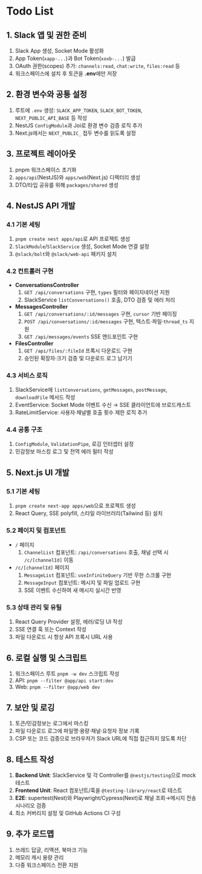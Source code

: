# Todo List

## 1. Slack 앱 및 권한 준비
1. Slack App 생성, Socket Mode 활성화
2. App Token(`xapp-...`)과 Bot Token(`xoxb-...`) 발급
3. OAuth 권한(scopes) 추가: `channels:read`, `chat:write`, `files:read` 등
4. 워크스페이스에 설치 후 토큰을 **.env**에만 저장

## 2. 환경 변수와 공통 설정
1. 루트에 `.env` 생성: `SLACK_APP_TOKEN`, `SLACK_BOT_TOKEN`, `NEXT_PUBLIC_API_BASE` 등 작성
2. NestJS `ConfigModule`과 Joi로 환경 변수 검증 로직 추가
3. Next.js에서는 `NEXT_PUBLIC_` 접두 변수를 읽도록 설정

## 3. 프로젝트 레이아웃
1. pnpm 워크스페이스 초기화
2. `apps/api`(NestJS)와 `apps/web`(Next.js) 디렉터리 생성
3. DTO/타입 공유를 위해 `packages/shared` 생성

## 4. NestJS API 개발
### 4.1 기본 세팅
1. `pnpm create nest apps/api`로 API 프로젝트 생성
2. `SlackModule`/`SlackService` 생성, Socket Mode 연결 설정
3. `@slack/bolt`와 `@slack/web-api` 패키지 설치

### 4.2 컨트롤러 구현
- **ConversationsController**
  1. `GET /api/conversations` 구현, `types` 필터와 페이지네이션 지원
  2. SlackService `listConversations()` 호출, DTO 검증 및 에러 처리
- **MessagesController**
  1. `GET /api/conversations/:id/messages` 구현, `cursor` 기반 페이징
  2. `POST /api/conversations/:id/messages` 구현, 텍스트·파일·`thread_ts` 지원
  3. `GET /api/messages/events` SSE 엔드포인트 구현
- **FilesController**
  1. `GET /api/files/:fileId` 프록시 다운로드 구현
  2. 승인된 확장자·크기 검증 및 다운로드 로그 남기기

### 4.3 서비스 로직
1. SlackService에 `listConversations`, `getMessages`, `postMessage`, `downloadFile` 메서드 작성
2. EventService: Socket Mode 이벤트 수신 → SSE 클라이언트에 브로드캐스트
3. RateLimitService: 사용자·채널별 호출 횟수 제한 로직 추가

### 4.4 공통 구조
1. `ConfigModule`, `ValidationPipe`, 로깅 인터셉터 설정
2. 민감정보 마스킹 로그 및 전역 에러 필터 작성

## 5. Next.js UI 개발
### 5.1 기본 세팅
1. `pnpm create next-app apps/web`으로 프로젝트 생성
2. React Query, SSE polyfill, 스타일 라이브러리(Tailwind 등) 설치

### 5.2 페이지 및 컴포넌트
- `/` 페이지
  1. `ChannelList` 컴포넌트: `/api/conversations` 호출, 채널 선택 시 `/c/[channelId]` 이동
- `/c/[channelId]` 페이지
  1. `MessageList` 컴포넌트: `useInfiniteQuery` 기반 무한 스크롤 구현
  2. `MessageInput` 컴포넌트: 메시지 및 파일 업로드 구현
  3. SSE 이벤트 수신하여 새 메시지 실시간 반영

### 5.3 상태 관리 및 유틸
1. React Query Provider 설정, 에러/로딩 UI 작성
2. SSE 연결 훅 또는 Context 작성
3. 파일 다운로드 시 항상 API 프록시 URL 사용

## 6. 로컬 실행 및 스크립트
1. 워크스페이스 루트 `pnpm -w dev` 스크립트 작성
2. API: `pnpm --filter @app/api start:dev`
3. Web: `pnpm --filter @app/web dev`

## 7. 보안 및 로깅
1. 토큰/민감정보는 로그에서 마스킹
2. 파일 다운로드 로그에 파일명·용량·채널·요청자 정보 기록
3. CSP 또는 코드 검증으로 브라우저가 Slack URL에 직접 접근하지 않도록 차단

## 8. 테스트 작성
1. **Backend Unit**: SlackService 및 각 Controller를 `@nestjs/testing`으로 mock 테스트
2. **Frontend Unit**: React 컴포넌트/훅을 `@testing-library/react`로 테스트
3. **E2E**: supertest(Nest)와 Playwright/Cypress(Next)로 채널 조회→메시지 전송 시나리오 검증
4. 최소 커버리지 설정 및 GitHub Actions CI 구성

## 9. 추가 로드맵
1. 쓰레드 답글, 리액션, 북마크 기능
2. 메모리 캐시 용량 관리
3. 다중 워크스페이스 전환 지원
